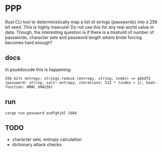 # PPP

Rust CLI tool to deterministically map a list of strings (passwords) into a 256 bit seed.
This is highly insecure! Do not use this for any real world value or data. Though, the interesting question is if there is a treshold of number of passwords, character sets and password length where brute forcing becomes hard enough?

## docs
In psuedocode this is happening:
```
256 bits entropy: strings.reduce (entropy, string, index) => pbkdf2 (password: string, salt: entropy, iterations: 512 * (index + 1), hash-function: HMAC SHA256)
```

## run
```
cargo run password asdfghjkl 1984
```

## TODO
- character sets, entropy calculation
- dictionary attack checks
